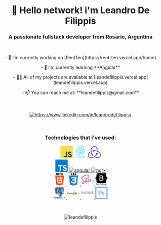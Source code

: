 <h1 align="center">👋 Hello network! i'm Leandro De Filippis</h1>
<h3 align="center">A passionate fullstack developer from Rosario, Argentina</h3><br />

<p align="center">
- 🔭 I’m currently working on [RentTen](https://rent-ten.vercel.app/home)
</p>
<p align="center">
  - 🌱 I’m currently learning **Angular**
</p>
<p align="center">
- 👨‍💻 All of my projects are available at [leandefilippis.vercel.app](leandefilippis.vercel.app)
</p>
<p align="center">
  - 📫 You can reach me at: **leandefilippis@gmail.com**
</p>
  <br />

<p align="center">
<a href="https://www.linkedin.com/in/leandrodefilippis/" target="blank"><img align="center" src="https://raw.githubusercontent.com/rahuldkjain/github-profile-readme-generator/master/src/images/icons/Social/linked-in-alt.svg" alt="https://www.linkedin.com/in/leandrodefilippis/" height="30" width="40" /></a>
</p><br />

<h3 align="center">Technologies that i've used:</h3>
<p align="center">
  <a href="https://developer.mozilla.org/en-US/docs/Web/JavaScript" target="_blank" rel="noreferrer"> 
    <img src="https://raw.githubusercontent.com/devicons/devicon/master/icons/javascript/javascript-original.svg" alt="javascript" width="40" height="40"/>
  </a>
  <a href="https://reactjs.org/" target="_blank" rel="noreferrer"> 
   <img src="https://raw.githubusercontent.com/devicons/devicon/master/icons/react/react-original-wordmark.svg" alt="react" width="40" height="40"/> 
  </a> 
  <a href="https://redux.js.org" target="_blank" rel="noreferrer"> 
    <img src="https://raw.githubusercontent.com/devicons/devicon/master/icons/redux/redux-original.svg" alt="redux" width="40" height="40"/>
  </a><br />
  
  <a href="https://www.typescriptlang.org/" target="_blank" rel="noreferrer"> 
   <img src="https://raw.githubusercontent.com/devicons/devicon/master/icons/typescript/typescript-original.svg" alt="typescript" width="40" height="40"/> 
  </a>
  <a href="https://angular.io" target="_blank" rel="noreferrer"> 
   <img src="https://angular.io/assets/images/logos/angular/angular.svg" alt="angular" width="40" height="40"/> 
  </a>
    <a href="https://ngrx.io" target="_blank" rel="noreferrer"> 
    <img src="https://ngrx.io/assets/images/badge.svg" alt="ngrx" width="40" height="40"/> 
  </a><br />
  
  <a href="https://www.w3.org/html/" target="_blank" rel="noreferrer">
   <img src="https://raw.githubusercontent.com/devicons/devicon/master/icons/html5/html5-original-wordmark.svg" alt="html5" width="40" height="40"/> 
  </a>  
  <a href="https://www.w3schools.com/css/" target="_blank" rel="noreferrer">
   <img src="https://raw.githubusercontent.com/devicons/devicon/master/icons/css3/css3-original-wordmark.svg" alt="css3" width="40" height="40"/> 
  </a> 
  <a href="https://sass-lang.com" target="_blank" rel="noreferrer"> 
    <img src="https://raw.githubusercontent.com/devicons/devicon/master/icons/sass/sass-original.svg" alt="sass" width="40" height="40"/> 
  </a>  
  <a href="https://getbootstrap.com" target="_blank" rel="noreferrer">
    <img src="https://raw.githubusercontent.com/devicons/devicon/master/icons/bootstrap/bootstrap-plain-wordmark.svg" alt="bootstrap" width="40" height="40"/>
  </a><br />
  
  <a href="https://www.postgresql.org" target="_blank" rel="noreferrer"> 
    <img src="https://raw.githubusercontent.com/devicons/devicon/master/icons/postgresql/postgresql-original-wordmark.svg" alt="postgresql" width="40" height="40"/>     </a>
  <a href="https://nodejs.org" target="_blank" rel="noreferrer"> 
    <img src="https://raw.githubusercontent.com/devicons/devicon/master/icons/nodejs/nodejs-original-wordmark.svg" alt="nodejs" width="40" height="40"/> 
  </a> 
  <a href="https://expressjs.com" target="_blank" rel="noreferrer">
    <img src="https://raw.githubusercontent.com/devicons/devicon/master/icons/express/express-original-wordmark.svg" alt="express" width="40" height="40"/>
  </a>
  <a href="https://www.photoshop.com/en" target="_blank" rel="noreferrer"> 
    <img src="https://raw.githubusercontent.com/devicons/devicon/master/icons/photoshop/photoshop-line.svg" alt="photoshop" width="40" height="40"/>
  </a>
</p><br />

<p align="center"> <img src="https://komarev.com/ghpvc/?username=leandefilippis&label=Profile%20views&color=0e75b6&style=flat" alt="leandefilippis" /> </p>
